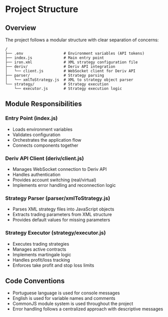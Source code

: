 # Project Structure

## Overview
The project follows a modular structure with clear separation of concerns:

```
/
├── .env                  # Environment variables (API tokens)
├── index.js              # Main entry point
├── iron.xml              # XML strategy configuration file
├── deriv/                # Deriv API integration
│   └── client.js         # WebSocket client for Deriv API
├── parser/               # Strategy parsing
│   └── xmlToStrategy.js  # XML to strategy object parser
└── strategy/             # Strategy execution
    └── executor.js       # Strategy execution logic
```

## Module Responsibilities

### Entry Point (index.js)
- Loads environment variables
- Validates configuration
- Orchestrates the application flow
- Connects components together

### Deriv API Client (deriv/client.js)
- Manages WebSocket connection to Deriv API
- Handles authentication
- Provides account switching (real/virtual)
- Implements error handling and reconnection logic

### Strategy Parser (parser/xmlToStrategy.js)
- Parses XML strategy files into JavaScript objects
- Extracts trading parameters from XML structure
- Provides default values for missing parameters

### Strategy Executor (strategy/executor.js)
- Executes trading strategies
- Manages active contracts
- Implements martingale logic
- Handles profit/loss tracking
- Enforces take profit and stop loss limits

## Code Conventions
- Portuguese language is used for console messages
- English is used for variable names and comments
- CommonJS module system is used throughout the project
- Error handling follows a centralized approach with descriptive messages